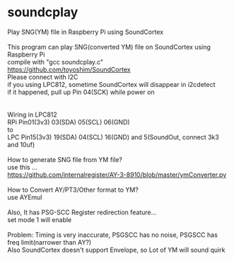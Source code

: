 # soundcplay
Play SNG(YM) file in Raspberry Pi using SoundCortex<br>
<br>
This program can play SNG(converted YM) file on SoundCortex using Raspberry Pi<br>
compile with "gcc soundcplay.c"<br>
https://github.com/toyoshim/SoundCortex<br>
Please connect with I2C<br>
if you using LPC812, sometime SoundCortex will disappear in i2cdetect<br>
if it happened, pull up Pin 04(SCK) while power on<br>
<br>
<br>
Wiring in LPC812<br>
RPi Pin01(3v3) 03(SDA) 05(SCL) 06(GND)<br>
to<br>
LPC Pin15(3v3) 19(SDA) 04(SCL) 16(GND) and 5(SoundOut, connect 3k3 and 10uf)<br>
<br>
How to generate SNG file from YM file?<br>
use this ...<br>
https://github.com/internalregister/AY-3-8910/blob/master/ymConverter.py<br>
<br>
How to Convert AY/PT3/Other format to YM?<br>
use AYEmul<br>
<br>
Also, It has PSG-SCC Register redirection feature...<br>
set mode 1 will enable<br>
<br>
Problem: Timing is very inaccurate, PSGSCC has no noise, PSGSCC has freq limit(narrower than AY?)<br>
         Also SoundCortex doesn't support Envelope, so Lot of YM will sound quirk
